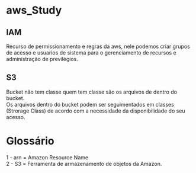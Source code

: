 # aws_Study
## IAM
Recurso de permissionamento e regras da aws, nele podemos criar grupos de acesso e usuarios de sistema para o gerenciamento de recursos e administração de previlégios.

## S3
Bucket não tem classe quem tem classe são os arquivos de dentro do bucket.<br>
Os arquivos dentro do bucket podem ser seguimentados em classes (Strorage Class) de acordo com a necessidade da disponibilidade do seu acesso.<br>

# Glossário
1 - arn = Amazon Resource Name<br>
2 - S3 = Ferramenta de armazenamento de objetos da Amazon. <br>

